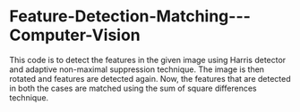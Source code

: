 # Feature-Detection-Matching---Computer-Vision
This code is to detect the features in the given image using Harris detector and adaptive non-maximal suppression technique. The image is then rotated and features are detected again. Now, the features that are detected in both the cases are matched using the sum of square differences technique.
